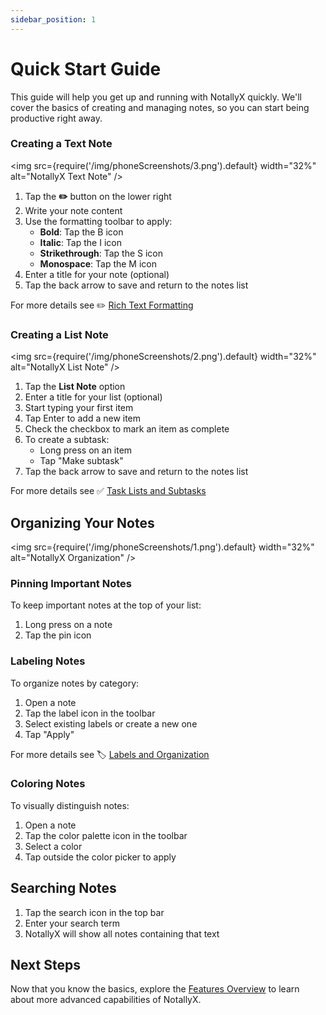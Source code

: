 ```yaml
---
sidebar_position: 1
---
```


# Quick Start Guide

This guide will help you get up and running with NotallyX quickly. We'll cover the basics of creating and managing notes, so you can start being productive right away.

### Creating a Text Note

<img src={require('/img/phoneScreenshots/3.png').default} width="32%" alt="NotallyX Text Note" />

1. Tap the **✏️** button on the lower right
2. Write your note content
3. Use the formatting toolbar to apply:
   - **Bold**: Tap the B icon
   - **Italic**: Tap the I icon
   - **Strikethrough**: Tap the S icon
   - **Monospace**: Tap the M icon
4. Enter a title for your note (optional)
5. Tap the back arrow to save and return to the notes list

For more details see ✏️ [Rich Text Formatting](features/rich-text.mdx)


### Creating a List Note

<img src={require('/img/phoneScreenshots/2.png').default} width="32%" alt="NotallyX List Note" />

1. Tap the **List Note** option
2. Enter a title for your list (optional)
3. Start typing your first item
4. Tap Enter to add a new item
5. Check the checkbox to mark an item as complete
6. To create a subtask:
   - Long press on an item
   - Tap "Make subtask"
7. Tap the back arrow to save and return to the notes list

For more details see ✅ [Task Lists and Subtasks](features/task-lists.mdx)

## Organizing Your Notes

<img src={require('/img/phoneScreenshots/1.png').default} width="32%" alt="NotallyX Organization" />

### Pinning Important Notes

To keep important notes at the top of your list:
1. Long press on a note
2. Tap the pin icon

### Labeling Notes

To organize notes by category:
1. Open a note
2. Tap the label icon in the toolbar
3. Select existing labels or create a new one
4. Tap "Apply"

For more details see 🏷️ [Labels and Organization](features/labels-organization.mdx)

### Coloring Notes

To visually distinguish notes:
1. Open a note
2. Tap the color palette icon in the toolbar
3. Select a color
4. Tap outside the color picker to apply

## Searching Notes

1. Tap the search icon in the top bar
2. Enter your search term
3. NotallyX will show all notes containing that text

## Next Steps

Now that you know the basics, explore the [Features Overview](features/overview.md) to learn about more advanced capabilities of NotallyX.
